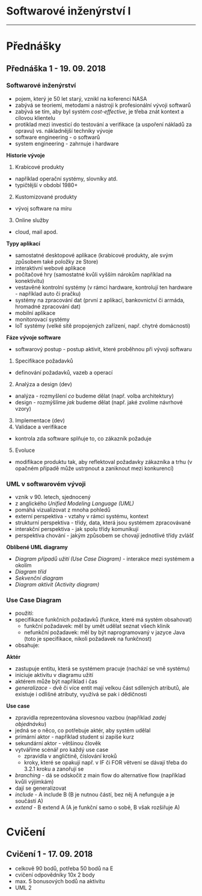 # Softwarové inženýrství I
--------
# Přednášky
## Přednáška 1 - 19. 09. 2018

### Softwarové inženýrství
- pojem, který je 50 let starý, vznikl na koferenci NASA
- zabývá se teoriemi, metodami a nástroji k profesionální vývoji softwarů
- zabývá se tím, aby byl systém *cost-effective*, je třeba znát kontext a cílovou klientelu
- protiklad mezi investicí do testování a verifikace (a uspoření nákladů za opravu) vs. nákladnější techniky vývoje 
- software engineering - o softwarů
- system engineering - zahrnuje i hardware

**Historie vývoje**
1) Krabicové produkty
- například operační systémy, slovníky atd.
- typičtější v období 1980+

2) Kustomizované produkty
- vývoj software na míru

3) Online služby
- cloud, mail apod.

**Typy aplikací**
- samostatné desktopové aplikace (krabicové produkty, ale svým způsobem také položky ze Store)
- interaktivní webové aplikace
- počítačové hry (samostatné kvůli vyšším nárokům například na konektivitu)
- vestavěné kontrolní systémy (v rámci hardware, kontrolují ten hardware - například auto či pračku)
- systémy na zpracování dat (první z aplikací, bankovnictví či armáda, hromadné zpracování dat)
- mobilní aplikace
- monitorovací systémy
- IoT systémy (velké sítě propojených zařízení, např. chytré domácnosti)

**Fáze vývoje software**
- softwarový postup - postup aktivit, které proběhnou při vývoji softwaru

1) Specifikace požadavků
- definování požadavků, vazeb a operací
2) Analýza a design (dev)
- analýza - rozmyšlení *co* budeme dělat (např. volba architektury)
- design - rozmýšlíme *jak* budeme dělat (např. jaké zvolíme návrhové vzory)
3) Implementace (dev)
4) Validace a verifikace
- kontrola zda software splňuje to, co zákazník požaduje
5) Evoluce
- modifikace produktu tak, aby reflektoval požadavky zákazníka a trhu (v opačném případě může ustrpnout a zaniknout mezi konkurencí)

### UML v softwarovém vývoji
- vznik v 90. letech, sjednocený
- z anglického *Unified Modeling Language (UML)*
- pomáhá vizualizovat z mnoha pohledů
- externí perspektiva - vztahy v rámci systému, kontext
- strukturní perspektiva - třídy, data, která jsou systémem zpracovávané
- interakční perspektiva - jak spolu třídy komunikují
- perspektiva chování - jakým způsobem se chovají jednotlivé třídy zvlášť

**Oblíbené UML diagramy**
- *Diagram případů užití (Use Case Diagram)* - interakce mezi systémem a okolím
- *Diagram tříd*
- *Sekvenční diagram*
- *Diagram aktivit (Activity diagram)*

### Use Case Diagram
- použití:
- specifikace funkčních požadavků (funkce, které má systém obsahovat)
  - funkční požadavek: měl by umět udělat seznat všech klinik
  - nefunkční požadavek: měl by být naprogramovaný v jazyce Java (toto je specifikace, nikoli požadavek na funkčnost)
- obsahuje:

**Aktér**
- zastupuje entitu, která se systémem pracuje (nachází se vně systému)
- iniciuje aktivitu v diagramu užití
- aktérem může být například i čas
- *generalizace* - dvě či více entit mají velkou část sdílených atributů, ale existuje i odlišné atributy, využívá se pak i dědičnosti

**Use case**
- zpravidla reprezentována slovesnou vazbou (například *zadej objednávku*)
- jedná se o něco, co potřebuje aktér, aby systém udělal
- primární aktor - například student si zapíše kurz
- sekundární aktor - většinou člověk
- vytváříme scénář pro každý use case
  - zpravidla v angličtině, číslování kroků
  - kroky, které se opakují např. v IF či FOR větvení se dávají třeba do 3.2.1 kroku a zanořují se
- *branching* - dá se odskočit z main flow do alternative flow (například kvůli výjimkám)
- dají se generalizovat
- *include* - A include B (B je nutnou částí, bez něj A nefunguje a je součástí A)
- *extend* - B extend A (A je funkční samo o sobě, B však rozšiřuje A)

# Cvičení
## Cvičení 1 - 17. 09. 2018
- celkově 90 bodů, potřeba 50 bodů na E
- cvičení odpovědníky 10x 2 body
- max. 5 bonusových bodů na aktivitu
- UML 2

